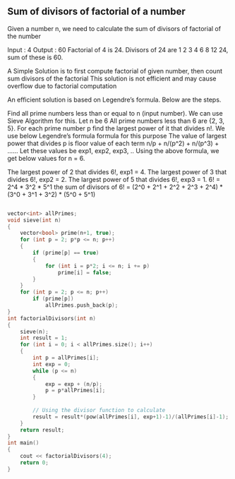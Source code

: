 
## Sum of divisors of factorial of a number
Given a number n, we need to calculate the sum of divisors of factorial of the number

Input : 4
Output : 60
Factorial of 4 is 24. Divisors of 24 are
1 2 3 4 6 8 12 24, sum of these is 60.

A Simple Solution is to first compute factorial of given number, then count sum divisors of the factorial
This solution is not efficient and may cause overflow due to factorial computation

An efficient solution is based on Legendre’s formula. Below are the steps.

Find all prime numbers less than or equal to n (input number). We can use Sieve Algorithm for this. Let n be 6
All prime numbers less than 6 are {2, 3, 5}.
For each prime number p find the largest power of it that divides n!. We use below Legendre’s formula formula for this purpose
The value of largest power that divides p is floor value of each term n/p + n/(p^2) + n/(p^3) + ……
Let these values be exp1, exp2, exp3, .. Using the above formula, we get below values for n = 6.

The largest power of 2 that divides 6!, exp1 = 4.
The largest power of 3 that divides 6!, exp2 = 2.
The largest power of 5 that divides 6!, exp3 = 1.
6! = 2^4 * 3^2 * 5^1
the sum of divisors of 6! = (2^0 + 2^1 + 2^2 + 2^3 + 2^4) * (3^0 + 3^1 + 3^2) * (5^0 + 5^1)

```cpp

vector<int> allPrimes; 
void sieve(int n) 
{ 
    vector<bool> prime(n+1, true); 
    for (int p = 2; p*p <= n; p++) 
    { 
        if (prime[p] == true) 
        { 
            for (int i = p*2; i <= n; i += p) 
                prime[i] = false; 
        } 
    } 
    for (int p = 2; p <= n; p++) 
        if (prime[p]) 
            allPrimes.push_back(p); 
} 
int factorialDivisors(int n) 
{ 
    sieve(n);
    int result = 1; 
    for (int i = 0; i < allPrimes.size(); i++) 
    { 
        int p = allPrimes[i]; 
        int exp = 0; 
        while (p <= n) 
        { 
            exp = exp + (n/p); 
            p = p*allPrimes[i]; 
        } 
  
        // Using the divisor function to calculate 
        result = result*(pow(allPrimes[i], exp+1)-1)/(allPrimes[i]-1); 
    } 
    return result; 
} 
int main() 
{ 
    cout << factorialDivisors(4); 
    return 0; 
} 
```
